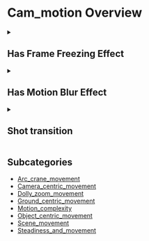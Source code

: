 # Cam_motion Overview

<details>
<summary><h2>Has Frame Freezing Effect</h2></summary>


<h3>🔵 Label Name:</h3>
<code>has_frame_freezing</code>


<h3>📖 Definition:</h3>
Does the video contain a frame freeze effect at any point?

<details>
<summary><h4> Question (Definition)</h4></summary>

- Does the shot feature a frame that stays still while the video continues?

- Is there a paused frame effect within the video?

- Does the video include a sudden freeze of a specific frame?

</details>

<details>
<summary><h4> Alternative Question</h4></summary>

- Is a single frame held for a period before resuming motion?

- Does the scene contain a sudden freeze of motion?

- Is there a moment where movement stops while the video continues playing?

- Does the video create a still frame effect in the middle of playback?

- Is the action interrupted by a frame freeze?

- Does the shot momentarily pause on a single frame before resuming?

- Is a still image effect applied to a moving video?

</details>

<details>
<summary><h4> Prompt (Definition)</h4></summary>

- A scene where the video includes a frame freezing effect.

- A shot where a single frame is frozen at some point.

- A video where the motion stops temporarily due to a frame freeze.

- The video pauses on a still frame before continuing.

- A sequence where a single frame is held for dramatic effect.

</details>

<details>
<summary><h4> Alternative Prompt</h4></summary>

- A moment in the video where the motion is held still before resuming.

- A video with a brief still-frame effect in the middle of an action.

- A scene where movement is interrupted by a frozen frame.

- A shot where a still image effect is applied temporarily.

- A video where a specific frame is paused momentarily.

- A cinematic freeze-frame moment within the video sequence.

</details>

<h4>🟢 Positive:</h4>
<code>self.cam_motion.frame_freezing is True</code>

<h4>🔴 Negative:</h4>
<code>self.cam_motion.frame_freezing is False</code>

<details>
<summary><h4>🔴 Negative (Hard)</h4></summary>

- <b>static_camera</b>: <code>self.cam_motion.steadiness in ['static'] and self.cam_motion.frame_freezing is False</code>

</details>

</details>

<details>
<summary><h2>Has Motion Blur Effect</h2></summary>


<h3>🔵 Label Name:</h3>
<code>has_motion_blur</code>


<h3>📖 Definition:</h3>
Does the video contain noticeable motion blur?

<details>
<summary><h4> Question (Definition)</h4></summary>

- Is there a motion blur effect present in the shot?

- Does fast movement in the video create a blurred effect?

- Does the shot exhibit motion blur due to rapid movement?

</details>

<details>
<summary><h4> Alternative Question</h4></summary>

- Is the motion in the scene accompanied by streaking or blurring?

- Is the video affected by motion blur when objects move quickly?

- Does the scene contain visible blurring from motion?

- Is the image smeared due to rapid movement?

- Does the camera movement create a motion blur effect?

- Is there a blurred trail behind moving objects?

- Does the shot include intentional motion blur for a cinematic effect?

- Is the video affected by a loss of clarity due to motion?

</details>

<details>
<summary><h4> Prompt (Definition)</h4></summary>

- A scene where the video exhibits a motion blur effect.

- A shot where moving objects appear blurred due to rapid motion.

- A video where motion creates a smeared visual effect.

- The camera movement results in noticeable motion blur.

- A sequence where fast action introduces streaking or blurring effects.

- A moment in the video where motion blur is strongly visible.

</details>

<details>
<summary><h4> Alternative Prompt</h4></summary>

- A video with a blurry effect due to high-speed movement.

- A shot where fast motion causes objects to blur together.

- A scene demonstrating motion blur from rapid camera movement.

- A video where the subject appears streaked due to fast motion.

- A cinematic shot featuring intentional motion blur.

</details>

<h4>🟢 Positive:</h4>
<code>self.cam_motion.motion_blur is True</code>

<h4>🔴 Negative:</h4>
<code>self.cam_motion.motion_blur is False</code>

</details>

<details>
<summary><h2>Shot transition</h2></summary>


<h3>🔵 Label Name:</h3>
<code>has_shot_transition_cam_motion</code>


<h3>📖 Definition:</h3>
Does the video include one or more shot transitions?

<details>
<summary><h4> Question (Definition)</h4></summary>

- Does the video contain hard cuts or soft transitions, or a combination of both?

- Are there any shot transitions in the video?

- Does this footage feature one or more cuts or soft transitions?

</details>

<details>
<summary><h4> Alternative Question</h4></summary>

- Is there a transition between shots?

- Does the video include a shot transition?

- Does the video include a hard cut or a soft transition?

- Is there a shot transition?

- Is a cut or soft transition used in this footage?

- Does the video include any shot transitions?

- Does the video include a hard cut or a soft transition?

</details>

<details>
<summary><h4> Prompt (Definition)</h4></summary>

- A video showing one or more shot transitions.

- The video features hard cuts, soft transitions, or a combination of both.

- The video contains one or more cuts or soft transitions between shots.

- A video that includes at least one shot transition.

- A video with at least one shot transition.

- A video featuring one or more shot transitions.

- A video with one or more shot transitions.

</details>

<details>
<summary><h4> Alternative Prompt</h4></summary>

- The video includes either a hard cut or a soft transition.

- The video shows a hard cut or a soft transition between shots.

- A video where there is a transition between shots.

- The video contains a cut or a soft transition between scenes.

- A video that includes shot transitions between scenes.

- A video with a hard cut or soft transition.

- A video that includes a shot transition.

- A video with a cut or soft transition.

- A video featuring shot transitions.

- A video with either a hard cut or soft transition.

- A video with at least one transition.

- A video with shot transitions.

- A video with cuts or soft transitions.

- A video with hard cuts, soft transitions, or both.

- A video where shots change with a transition.

</details>

<h4>🟢 Positive:</h4>
<code>self.cam_motion.shot_transition</code>

<h4>🔴 Negative:</h4>
<code>not self.cam_motion.shot_transition</code>

</details>


## Subcategories

- [Arc_crane_movement](./arc_crane_movement/index.md)
- [Camera_centric_movement](./camera_centric_movement/index.md)
- [Dolly_zoom_movement](./dolly_zoom_movement/index.md)
- [Ground_centric_movement](./ground_centric_movement/index.md)
- [Motion_complexity](./motion_complexity/index.md)
- [Object_centric_movement](./object_centric_movement/index.md)
- [Scene_movement](./scene_movement/index.md)
- [Steadiness_and_movement](./steadiness_and_movement/index.md)
